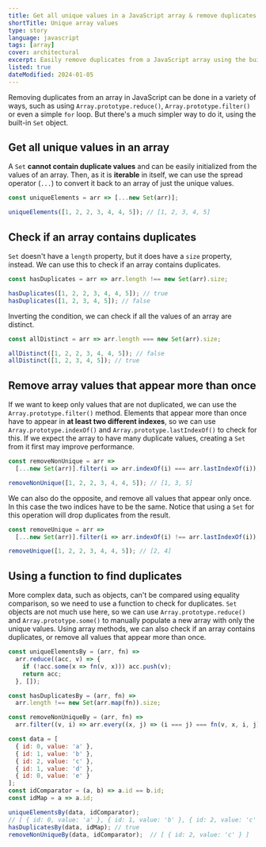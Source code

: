 ```yaml
---
title: Get all unique values in a JavaScript array & remove duplicates
shortTitle: Unique array values
type: story
language: javascript
tags: [array]
cover: architectural
excerpt: Easily remove duplicates from a JavaScript array using the built-in `Set` object, and learn a few other tricks along the way.
listed: true
dateModified: 2024-01-05
---
```


Removing duplicates from an array in JavaScript can be done in a variety of ways, such as using `Array.prototype.reduce()`, `Array.prototype.filter()` or even a simple `for` loop. But there's a much simpler way to do it, using the built-in `Set` object.

## Get all unique values in an array

A `Set` **cannot contain duplicate values** and can be easily initialized from the values of an array. Then, as it is **iterable** in itself, we can use the spread operator (`...`) to convert it back to an array of just the unique values.

```js
const uniqueElements = arr => [...new Set(arr)];

uniqueElements([1, 2, 2, 3, 4, 4, 5]); // [1, 2, 3, 4, 5]
```

## Check if an array contains duplicates

`Set` doesn't have a `length` property, but it does have a `size` property, instead. We can use this to check if an array contains duplicates.

```js
const hasDuplicates = arr => arr.length !== new Set(arr).size;

hasDuplicates([1, 2, 2, 3, 4, 4, 5]); // true
hasDuplicates([1, 2, 3, 4, 5]); // false
```

Inverting the condition, we can check if all the values of an array are distinct.

```js
const allDistinct = arr => arr.length === new Set(arr).size;

allDistinct([1, 2, 2, 3, 4, 4, 5]); // false
allDistinct([1, 2, 3, 4, 5]); // true
```

## Remove array values that appear more than once

If we want to keep only values that are not duplicated, we can use the `Array.prototype.filter()` method. Elements that appear more than once have to appear in **at least two different indexes**, so we can use `Array.prototype.indexOf()` and `Array.prototype.lastIndexOf()` to check for this. If we expect the array to have many duplicate values, creating a `Set` from it first may improve performance.

```js
const removeNonUnique = arr =>
  [...new Set(arr)].filter(i => arr.indexOf(i) === arr.lastIndexOf(i));

removeNonUnique([1, 2, 2, 3, 4, 4, 5]); // [1, 3, 5]
```

We can also do the opposite, and remove all values that appear only once. In this case the two indices have to be the same. Notice that using a `Set` for this operation will drop duplicates from the result.

```js
const removeUnique = arr =>
  [...new Set(arr)].filter(i => arr.indexOf(i) !== arr.lastIndexOf(i));

removeUnique([1, 2, 2, 3, 4, 4, 5]); // [2, 4]
```

## Using a function to find duplicates

More complex data, such as objects, can't be compared using equality comparison, so we need to use a function to check for duplicates. `Set` objects are not much use here, so we can use `Array.prototype.reduce()` and `Array.prototype.some()` to manually populate a new array with only the unique values. Using array methods, we can also check if an array contains duplicates, or remove all values that appear more than once.

```js
const uniqueElementsBy = (arr, fn) =>
  arr.reduce((acc, v) => {
    if (!acc.some(x => fn(v, x))) acc.push(v);
    return acc;
  }, []);

const hasDuplicatesBy = (arr, fn) =>
  arr.length !== new Set(arr.map(fn)).size;

const removeNonUniqueBy = (arr, fn) =>
  arr.filter((v, i) => arr.every((x, j) => (i === j) === fn(v, x, i, j)));

const data = [
  { id: 0, value: 'a' },
  { id: 1, value: 'b' },
  { id: 2, value: 'c' },
  { id: 1, value: 'd' },
  { id: 0, value: 'e' }
];
const idComparator = (a, b) => a.id == b.id;
const idMap = a => a.id;

uniqueElementsBy(data, idComparator);
// [ { id: 0, value: 'a' }, { id: 1, value: 'b' }, { id: 2, value: 'c' } ]
hasDuplicatesBy(data, idMap); // true
removeNonUniqueBy(data, idComparator);  // [ { id: 2, value: 'c' } ]
```
